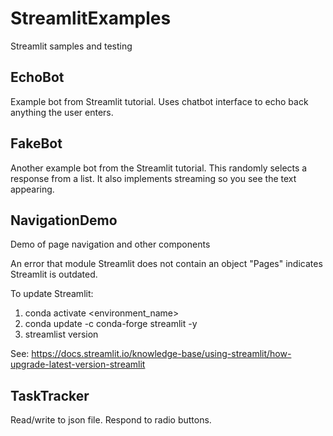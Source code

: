 # StreamlitExamples

Streamlit samples and testing

## EchoBot

Example bot from Streamlit tutorial. Uses chatbot interface to echo back anything the user enters.

## FakeBot

Another example bot from the Streamlit tutorial. This randomly selects a response from a list. It also implements streaming so you see the text appearing.

## NavigationDemo

Demo of page navigation and other components

An error that module Streamlit does not contain an object "Pages" indicates Streamlit is outdated.

To update Streamlit:
1. conda activate <environment_name>
1. conda update -c conda-forge streamlit -y
1. streamlist version

See: https://docs.streamlit.io/knowledge-base/using-streamlit/how-upgrade-latest-version-streamlit

## TaskTracker

Read/write to json file. Respond to radio buttons.
